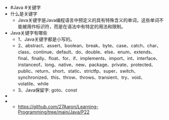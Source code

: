 - #Java #关键字
- 什么是关键字
	- Java关键字是Java编程语言中预定义的具有特殊含义的单词，这些单词不能被用作标识符，而是在语法中有特定的用法和限制。
- Java关键字有哪些
	- 1、Java关键字都是小写的。
	- 2、abstract、assert、boolean、break、byte、case、catch、char、class、continue、default、do、double、else、enum、extends、final、finally、float、for、if、implements、import、int、interface、instanceof、long、native、new、package、private、protected、public、return、short、static、strictfp、super、switch、synchronized、this、throw、throws、transient、try、void、volatile、while
	- 3、Java保留字: goto、const
-
- - https://github.com/27Aaron/Learning-Programming/tree/main/Java/P22